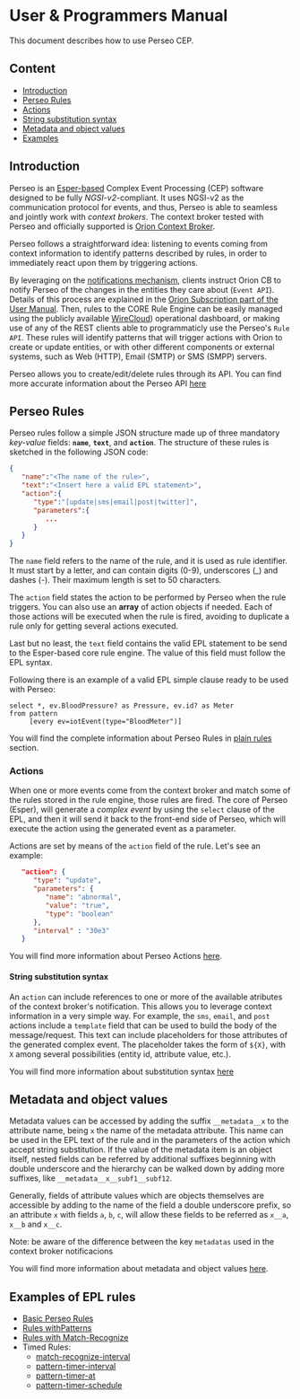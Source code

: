 # User & Programmers Manual

This document describes how to use Perseo CEP.

## Content

-   [Introduction](#introduction)
-   [Perseo Rules](#perseo-rules)
-   [Actions](#actions)
-   [String substitution syntax](#string-substitution-syntax)
-   [Metadata and object values](#metadata-and-object-values)
-   [Examples](#examples-of-epl-rules)

## Introduction

Perseo is an [Esper-based](http://www.espertech.com/esper/) Complex Event Processing (CEP) software designed to be fully
_NGSI-v2_-compliant. It uses NGSI-v2 as the communication protocol for events, and thus, Perseo is able to seamless and
jointly work with _context brokers_. The context broker tested with Perseo and officially supported is
[Orion Context Broker](https://github.com/telefonicaid/fiware-orion).

Perseo follows a straightforward idea: listening to events coming from context information to identify patterns
described by rules, in order to immediately react upon them by triggering actions.

By leveraging on the
[notifications mechanism](http://fiware-orion.readthedocs.io/en/latest/user/walkthrough_apiv2/index.html#subscriptions),
clients instruct Orion CB to notify Perseo of the changes in the entities they care about (`Event API`). Details of this
process are explained in the [Orion Subscription part of the User Manual](user/index.md#orion-subscription). Then, rules
to the CORE Rule Engine can be easily managed using the publicly available
[WireCloud](https://github.com/Wirecloud/wirecloud)) operational dashboard, or making use of any of the REST clients
able to programmaticly use the Perseo's `Rule API`. These rules will identify patterns that will trigger actions with
Orion to create or update entities, or with other different components or external systems, such as Web (HTTP), Email
(SMTP) or SMS (SMPP) servers.

Perseo allows you to create/edit/delete rules through its API. You can find more accurate information about the Perseo
API [here](../API/api.md)

## Perseo Rules

Perseo rules follow a simple JSON structure made up of three mandatory _key-value_ fields: **`name`**, **`text`**, and
**`action`**. The structure of these rules is sketched in the following JSON code:

```json
{
   "name":"<The name of the rule>",
   "text":"<Insert here a valid EPL statement>",
   "action":{
      "type":"[update|sms|email|post|twitter]",
      "parameters":{
         ...
      }
   }
}
```

The `name` field refers to the name of the rule, and it is used as rule identifier. It must start by a letter, and can
contain digits (0-9), underscores (\_) and dashes (-). Their maximum length is set to 50 characters.

The `action` field states the action to be performed by Perseo when the rule triggers. You can also use an **array** of
action objects if needed. Each of those actions will be executed when the rule is fired, avoiding to duplicate a rule
only for getting several actions executed.

Last but no least, the `text` field contains the valid EPL statement to be send to the Esper-based core rule engine. The
value of this field must follow the EPL syntax.

Following there is an example of a valid EPL simple clause ready to be used with Perseo:

```text
select *, ev.BloodPressure? as Pressure, ev.id? as Meter
from pattern
     [every ev=iotEvent(type="BloodMeter")]
```

You will find the complete information about Perseo Rules in [plain rules](.../API/plain_rules.md) section.

### Actions

When one or more events come from the context broker and match some of the rules stored in the rule engine, those rules
are fired. The core of Perseo (Esper), will generate a _complex event_ by using the `select` clause of the EPL, and then
it will send it back to the front-end side of Perseo, which will execute the action using the generated event as a
parameter.

Actions are set by means of the `action` field of the rule. Let's see an example:

```json
   "action": {
      "type": "update",
      "parameters": {
         "name": "abnormal",
         "value": "true",
         "type": "boolean"
      },
      "interval" : "30e3"
   }
```

You will find more information about Perseo Actions [here](../API/plain_rules.md#actions).

#### String substitution syntax

An `action` can include references to one or more of the available atributes of the context broker's notification. This
allows you to leverage context information in a very simple way. For example, the `sms`, `email`, and `post` actions
include a `template` field that can be used to build the body of the message/request. This text can include placeholders
for those attributes of the generated complex event. The placeholder takes the form of `${X}`, with `X` among several possibilities (entity id, attribute value, etc.).

You will find more information about substitution syntax [here](../API/plain_rules.md#string-substitution-syntax)

## Metadata and object values

Metadata values can be accessed by adding the suffix `__metadata__x` to the attribute name, being `x` the name of the
metadata attribute. This name can be used in the EPL text of the rule and in the parameters of the action which accept
string substitution. If the value of the metadata item is an object itself, nested fields can be referred by additional
suffixes beginning with double underscore and the hierarchy can be walked down by adding more suffixes, like
`__metadata__x__subf1__subf12`.

Generally, fields of attribute values which are objects themselves are accessible by adding to the name of the field a
double underscore prefix, so an attribute `x` with fields `a`, `b`, `c`, will allow these fields to be referred as
`x__a`, `x__b` and `x__c`.

Note: be aware of the difference between the key `metadatas` used in the context broker notificacions

You will find more information about metadata and object values
[here](../API/plain_rules.md#metadata-and-object-values).

## Examples of EPL rules

-   [Basic Perseo Rules](https://github.com/telefonicaid/perseo-fe/tree/master/examples)
-   [Rules withPatterns](http://esper.espertech.com/release-8.4.0/reference-esper/html/event_patterns.html)
-   [Rules with Match-Recognize](http://esper.espertech.com/release-8.4.0/reference-esper/html/match-recognize.html)
-   Timed Rules:
    -   [match-recognize-interval](http://esper.espertech.com/release-8.4.0/reference-esper/html/match-recognize.html#match-recognize-interval)
    -   [pattern-timer-interval](http://esper.espertech.com/release-8.4.0/reference-esper/html/event_patterns.html#pattern-timer-interval)
    -   [pattern-timer-at](http://esper.espertech.com/release-8.4.0/reference-esper/html/event_patterns.html#pattern-timer-at)
    -   [pattern-timer-schedule](http://esper.espertech.com/release-8.4.0/reference-esper/html/event_patterns.html#pattern-timer-schedule)
